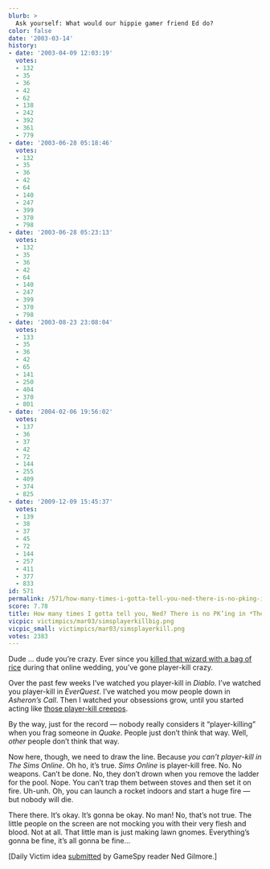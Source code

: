 ```yaml
---
blurb: >
  Ask yourself: What would our hippie gamer friend Ed do?
color: false
date: '2003-03-14'
history:
- date: '2003-04-09 12:03:19'
  votes:
  - 132
  - 35
  - 36
  - 42
  - 62
  - 138
  - 242
  - 392
  - 361
  - 779
- date: '2003-06-28 05:18:46'
  votes:
  - 132
  - 35
  - 36
  - 42
  - 64
  - 140
  - 247
  - 399
  - 370
  - 798
- date: '2003-06-28 05:23:13'
  votes:
  - 132
  - 35
  - 36
  - 42
  - 64
  - 140
  - 247
  - 399
  - 370
  - 798
- date: '2003-08-23 23:08:04'
  votes:
  - 133
  - 35
  - 36
  - 42
  - 65
  - 141
  - 250
  - 404
  - 370
  - 801
- date: '2004-02-06 19:56:02'
  votes:
  - 137
  - 36
  - 37
  - 42
  - 72
  - 144
  - 255
  - 409
  - 374
  - 825
- date: '2009-12-09 15:45:37'
  votes:
  - 139
  - 38
  - 37
  - 45
  - 72
  - 144
  - 257
  - 411
  - 377
  - 833
id: 571
permalink: /571/how-many-times-i-gotta-tell-you-ned-there-is-no-pking-in-the-sims-online/
score: 7.78
title: How many times I gotta tell you, Ned? There is no PK’ing in *The Sims Online*.
vicpic: victimpics/mar03/simsplayerkillbig.png
vicpic_small: victimpics/mar03/simsplayerkill.png
votes: 2383
---
```


Dude ... dude you’re crazy. Ever since you [killed that wizard with a
bag of rice](@/victim/546.md) during that online wedding, you’ve gone
player-kill crazy.

Over the past few weeks I’ve watched you player-kill in *Diablo*. I’ve
watched you player-kill in *EverQuest*. I’ve watched you mow people down
in *Asheron’s Call*. Then I watched your obsessions grow, until you
started acting like [those player-kill creepos](@/victim/324.md).

By the way, just for the record — nobody really considers it
“player-killing” when you frag someone in *Quake*. People just don’t
think that way. Well, *other* people don’t think that way.

Now here, though, we need to draw the line. Because *you can’t
player-kill in The Sims Online*. Oh ho, it’s true. *Sims Online* is
player-kill free. No. No weapons. Can’t be done. No, they don’t drown
when you remove the ladder for the pool. Nope. You can’t trap them
between stoves and then set it on fire. Uh-unh. Oh, you can launch a
rocket indoors and start a huge fire — but nobody will die.

There there. It’s okay. It’s gonna be okay. No man! No, that’s not true.
The little people on the screen are not mocking you with their very
flesh and blood. Not at all. That little man is just making lawn gnomes.
Everything’s gonna be fine, it’s all gonna be fine...

\[Daily Victim idea [submitted](mailto:feedback@gamespy.com) by GameSpy
reader Ned Gilmore.\]